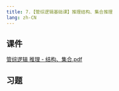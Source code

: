 ```yaml
---
title: 7.【管综逻辑基础课】推理结构、集合推理
lang: zh-CN
---
```


## 课件
[管综逻辑 推理 - 结构、集合.pdf](..%2F..%2Fpublic%2Flogic%2F1.%E9%80%BB%E8%BE%91-%E5%9F%BA%E7%A1%80%E7%9F%A5%E8%AF%86%2F7.%E3%80%90%E7%AE%A1%E7%BB%BC%E9%80%BB%E8%BE%91%E5%9F%BA%E7%A1%80%E8%AF%BE%E3%80%91%E6%8E%A8%E7%90%86%E7%BB%93%E6%9E%84%E3%80%81%E9%9B%86%E5%90%88%E6%8E%A8%E7%90%86%2F%E7%AE%A1%E7%BB%BC%E9%80%BB%E8%BE%91%20%E6%8E%A8%E7%90%86%20-%20%E7%BB%93%E6%9E%84%E3%80%81%E9%9B%86%E5%90%88.pdf)

## 习题
```



```





